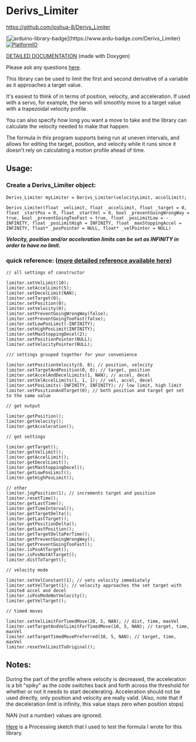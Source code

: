 # Derivs_Limiter

https://github.com/joshua-8/Derivs_Limiter

[![arduino-library-badge](https://www.ardu-badge.com/badge/Derivs_Limiter.svg?)](https://www.ardu-badge.com/Derivs_Limiter)
[![PlatformIO](https://badges.registry.platformio.org/packages/joshua1024/library/Derivs_Limiter.svg)](https://registry.platformio.org/libraries/joshua1024/Derivs_Limiter)

[DETAILED DOCUMENTATION](https://joshua-8.github.io/Derivs_Limiter/class_derivs___limiter.html) (made with Doxygen)

Please ask any questions [here](https://github.com/joshua-8/Derivs_Limiter/discussions).

This library can be used to limit the first and second derivative of a variable as it approaches a target value.

It's easiest to think of in terms of position, velocity, and acceleration. 
If used with a servo, for example, the servo will smoothly move to a target value with a trapezoidal velocity profile.

You can also specify how long you want a move to take and the library can calculate the velocity needed to make that happen.

The formula in this program supports being run at uneven intervals, and allows for editing the target, position, and velocity while it runs since it doesn't rely on calculating a motion profile ahead of time.

## Usage:

### Create a Derivs_Limiter object:
`Derivs_Limiter myLimiter = Derivs_Limiter(velocityLimit, accelLimit);`

`Derivs_Limiter(float _velLimit, float _accelLimit, float _target = 0, float _startPos = 0, float _startVel = 0, bool _preventGoingWrongWay = true, bool _preventGoingTooFast = true, float _posLimitLow = -INFINITY, float _posLimitHigh = INFINITY, float _maxStoppingAccel = INFINITY, float* _posPointer = NULL, float* _velPointer = NULL)`

_**Velocity, position and/or acceleration limits can be set as INFINITY in order to have no limit.**_

### quick reference: ([more detailed reference available here](https://joshua-8.github.io/Derivs_Limiter/html/class_derivs___limiter.html))


    // all settings of constructor

    limiter.setVelLimit(10);
    limiter.setAccelLimit(5);
    limiter.setDecelLimit(NAN);
    limiter.setTarget(0);
    limiter.setPosition(0);
    limiter.setVelocity(0);
    limiter.setPreventGoingWrongWay(false);
    limiter.setPreventGoingTooFast(false);
    limiter.setLowPosLimit(-INFINITY);
    limiter.setHighPosLimit(INFINITY);
    limiter.setMaxStoppingDecel(2);
    limiter.setPositionPointer(NULL);
    limiter.setVelocityPointer(NULL);

    /// settings grouped together for your convenience

    limiter.setPositionVelocity(0, 0); // position, velocity
    limiter.setTargetAndPosition(0, 0); // target, position
    limiter.setAccelAndDecelLimits(1, NAN); // accel, decel
    limiter.setVelAccelLimits(1, 1, 1); // vel, accel, decel
    limiter.setPosLimits(-INFINITY, INFINITY); // low limit, high limit
    limiter.setPositionAndTarget(0); // both position and target get set to the same value

    // get output

    limiter.getPosition();
    limiter.getVelocity();
    limiter.getAcceleration();

    // get settings

    limiter.getTarget();
    limiter.getVelLimit();
    limiter.getAccelLimit();
    limiter.getDecelLimit();
    limiter.getMaxStoppingDecel();
    limiter.getLowPosLimit();
    limiter.getHighPosLimit();

    // other
    limiter.jogPosition(1); // increments target and position
    limiter.resetTime();
    limiter.getLastTime();
    limiter.getTimeInterval();
    limiter.getTargetDelta();
    limiter.getLastTarget();
    limiter.getPositionDelta();
    limiter.getLastPosition();
    limiter.getTargetDeltaPerTime();
    limiter.getPreventGoingWrongWay();
    limiter.getPreventGoingTooFast();
    limiter.isPosAtTarget();
    limiter.isPosNotAtTarget();
    limiter.distToTarget();

    // velocity mode

    limiter.setVelConstant(1); // sets velocity immediately
    limiter.setVelTarget(1); // velocity approaches the set target with limited accel and decel
    limiter.isPosModeNotVelocity();
    limiter.getVelTarget();

    // timed moves

    limiter.setVelLimitForTimedMove(20, 5, NAN); // dist, time, maxVel
    limiter.setTargetAndVelLimitForTimedMove(10, 5, NAN); // target, time, maxVel
    limiter.setTargetTimedMovePreferred(10, 5, NAN); // target, time, maxVel
    limiter.resetVelLimitToOriginal();


## Notes:

During the part of the profile where velocity is decreased, the acceleration is a bit "spiky" as the code switches back and forth across the threshold for whether or not it needs to start decelerating. Acceleration should not be used directly, only position and velocity are really valid. (Also, note that if the deceleration limit is infinity, this value stays zero when position stops)

NAN (not a number) values are ignored.

[Here](https://gist.github.com/joshua-8/3209f2f400a0e68dead911b8743fc5f0) is a Processing sketch that I used to test the formula I wrote for this library.
